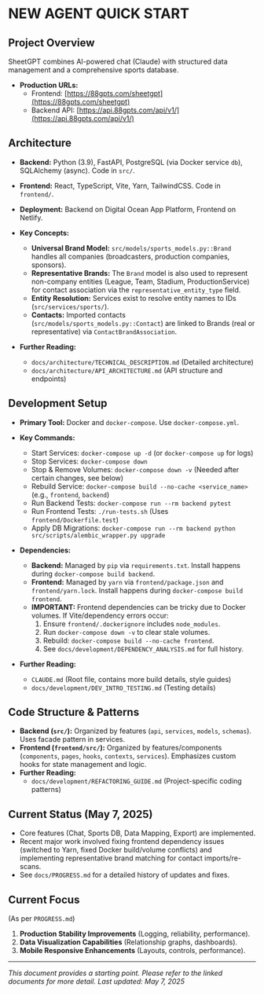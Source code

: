 # NEW AGENT QUICK START

## Project Overview

SheetGPT combines AI-powered chat (Claude) with structured data management and a comprehensive sports database.

- **Production URLs:**
  - Frontend: [https://88gpts.com/sheetgpt](https://88gpts.com/sheetgpt)
  - Backend API: [https://api.88gpts.com/api/v1/](https://api.88gpts.com/api/v1/)

## Architecture

- **Backend:** Python (3.9), FastAPI, PostgreSQL (via Docker service `db`), SQLAlchemy (async). Code in `src/`.
- **Frontend:** React, TypeScript, Vite, Yarn, TailwindCSS. Code in `frontend/`.
- **Deployment:** Backend on Digital Ocean App Platform, Frontend on Netlify.
- **Key Concepts:**
  - **Universal Brand Model:** `src/models/sports_models.py::Brand` handles all companies (broadcasters, production companies, sponsors).
  - **Representative Brands:** The `Brand` model is also used to represent non-company entities (League, Team, Stadium, ProductionService) for contact association via the `representative_entity_type` field.
  - **Entity Resolution:** Services exist to resolve entity names to IDs (`src/services/sports/`).
  - **Contacts:** Imported contacts (`src/models/sports_models.py::Contact`) are linked to Brands (real or representative) via `ContactBrandAssociation`.

- **Further Reading:**
  - `docs/architecture/TECHNICAL_DESCRIPTION.md` (Detailed architecture)
  - `docs/architecture/API_ARCHITECTURE.md` (API structure and endpoints)

## Development Setup

- **Primary Tool:** Docker and `docker-compose`. Use `docker-compose.yml`.
- **Key Commands:**
  - Start Services: `docker-compose up -d` (or `docker-compose up` for logs)
  - Stop Services: `docker-compose down`
  - Stop & Remove Volumes: `docker-compose down -v` (Needed after certain changes, see below)
  - Rebuild Service: `docker-compose build --no-cache <service_name>` (e.g., `frontend`, `backend`)
  - Run Backend Tests: `docker-compose run --rm backend pytest`
  - Run Frontend Tests: `./run-tests.sh` (Uses `frontend/Dockerfile.test`)
  - Apply DB Migrations: `docker-compose run --rm backend python src/scripts/alembic_wrapper.py upgrade`

- **Dependencies:**
  - **Backend:** Managed by `pip` via `requirements.txt`. Install happens during `docker-compose build backend`.
  - **Frontend:** Managed by `yarn` via `frontend/package.json` and `frontend/yarn.lock`. Install happens during `docker-compose build frontend`.
  - **IMPORTANT:** Frontend dependencies can be tricky due to Docker volumes. If Vite/dependency errors occur:
    1. Ensure `frontend/.dockerignore` includes `node_modules`.
    2. Run `docker-compose down -v` to clear stale volumes.
    3. Rebuild: `docker-compose build --no-cache frontend`.
    4. See `docs/development/DEPENDENCY_ANALYSIS.md` for full history.

- **Further Reading:**
  - `CLAUDE.md` (Root file, contains more build details, style guides)
  - `docs/development/DEV_INTRO_TESTING.md` (Testing details)

## Code Structure & Patterns

- **Backend (`src/`):** Organized by features (`api`, `services`, `models`, `schemas`). Uses facade pattern in services.
- **Frontend (`frontend/src/`):** Organized by features/components (`components`, `pages`, `hooks`, `contexts`, `services`). Emphasizes custom hooks for state management and logic.
- **Further Reading:**
  - `docs/development/REFACTORING_GUIDE.md` (Project-specific coding patterns)

## Current Status (May 7, 2025)

- Core features (Chat, Sports DB, Data Mapping, Export) are implemented.
- Recent major work involved fixing frontend dependency issues (switched to Yarn, fixed Docker build/volume conflicts) and implementing representative brand matching for contact imports/re-scans.
- See `docs/PROGRESS.md` for a detailed history of updates and fixes.

## Current Focus

(As per `PROGRESS.md`)
1.  **Production Stability Improvements** (Logging, reliability, performance).
2.  **Data Visualization Capabilities** (Relationship graphs, dashboards).
3.  **Mobile Responsive Enhancements** (Layouts, controls, performance).

---
*This document provides a starting point. Please refer to the linked documents for more detail.*
*Last updated: May 7, 2025*